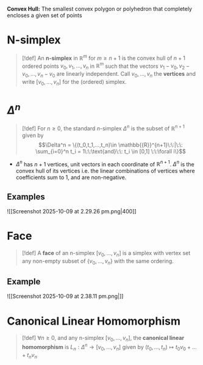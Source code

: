 
**Convex Hull:** The smallest convex polygon or polyhedron that completely encloses a given set of points

# N-simplex

>[!def]
>An **n-simplex** in $\mathbb{R}^m$ for $m\geq n + 1$ is the convex hull of $n+1$ ordered points $v_0,v_1,...,v_n$ in $\mathbb{R}^m$ such that the vectors $v_1-v_0, v_2-v_0, ... , v_n - v_0$ are linearly independent. 
>Call $v_0,...,v_n$ the **vertices** and write $[v_0,...,v_n]$ for the (ordered) simplex.
 
# $\Delta^n$ 

>[!def] 
>For $n \geq 0$, the standard $n$-simplex $\Delta^n$ is the subset of $\mathbb{R}^{n+1}$ given by 
>$$\Delta^n = \{(t_0,t_1,...,t_n)\in \mathbb{{R}}^{n+1}\:\:|\:\: \sum_{i=0}^n t_i = 1\:\:\text{and}\:\: t_i \in [0,1] \:\:\forall i\}$$

- $\Delta^n$ has $n+1$ vertices, unit vectors in each coordinate of $\mathbb{R}^{n+1}$. $\Delta^n$ is the convex hull of its vertices i.e. the linear combinations of vertices where coefficients sum to 1, and are non-negative.
## Examples

![[Screenshot 2025-10-09 at 2.29.26 pm.png|400]] 


# Face

>[!def] 
>A **face** of an n-simplex $[v_0,...,v_n]$ is a simplex with vertex set any non-empty subset of $\{v_0,...,v_n\}$ with the same ordering.

## Example

![[Screenshot 2025-10-09 at 2.38.11 pm.png|]]


# Canonical Linear Homomorphism

>[!def] 
>$\forall n \geq 0$, and any n-simplex $[v_0,...,v_n]$, the **canonical linear homomorphism** is $L_n:\Delta^n \to [v_0,...,v_n]$ given by $(t_0,...,t_n)\mapsto t_0v_0 + ... + t_n v_n$

